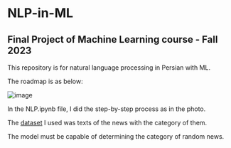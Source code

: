 # NLP-in-ML
## Final Project of Machine Learning course - Fall 2023
This repository is for natural language processing in Persian with ML.

The roadmap is as below:

![image](https://github.com/user-attachments/assets/6f0ecb64-5cf1-4906-9d0e-48405ba89d6f)

In the NLP.ipynb file, I did the step-by-step process as in the photo. 

The [dataset](https://drive.google.com/file/d/1gyEAly-tnTr3NRkvNGHmn0_77s3nyfDU/view) I used was texts of the news with the category of them.

The model must be capable of determining the category of random news.


